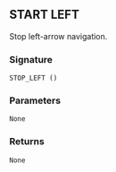 ## START LEFT

Stop left-arrow navigation.


### Signature

`STOP_LEFT ()`


### Parameters

`None`


### Returns

`None`